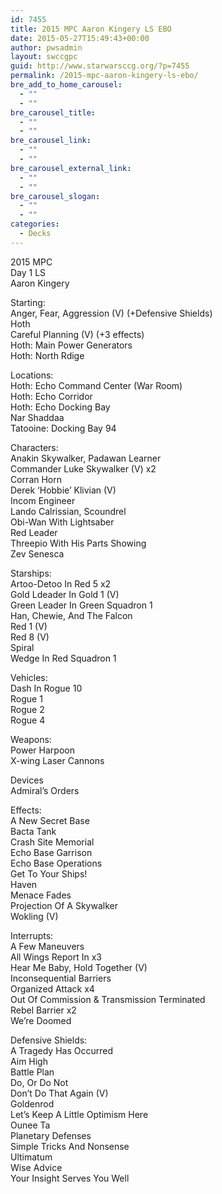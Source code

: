 ```yaml
---
id: 7455
title: 2015 MPC Aaron Kingery LS EBO
date: 2015-05-27T15:49:43+00:00
author: pwsadmin
layout: swccgpc
guid: http://www.starwarsccg.org/?p=7455
permalink: /2015-mpc-aaron-kingery-ls-ebo/
bre_add_to_home_carousel:
  - ""
  - ""
bre_carousel_title:
  - ""
  - ""
bre_carousel_link:
  - ""
  - ""
bre_carousel_external_link:
  - ""
  - ""
bre_carousel_slogan:
  - ""
  - ""
categories:
  - Decks
---
```

2015 MPC  
Day 1 LS  
Aaron Kingery

Starting:  
Anger, Fear, Aggression (V) (+Defensive Shields)  
Hoth  
Careful Planning (V) (+3 effects)  
Hoth: Main Power Generators  
Hoth: North Rdige

Locations:  
Hoth: Echo Command Center (War Room)  
Hoth: Echo Corridor  
Hoth: Echo Docking Bay  
Nar Shaddaa  
Tatooine: Docking Bay 94

Characters:  
Anakin Skywalker, Padawan Learner  
Commander Luke Skywalker (V) x2  
Corran Horn  
Derek &#8216;Hobbie&#8217; Klivian (V)  
Incom Engineer  
Lando Calrissian, Scoundrel  
Obi-Wan With Lightsaber  
Red Leader  
Threepio With His Parts Showing  
Zev Senesca

Starships:  
Artoo-Detoo In Red 5 x2  
Gold Ldeader In Gold 1 (V)  
Green Leader In Green Squadron 1  
Han, Chewie, And The Falcon  
Red 1 (V)  
Red 8 (V)  
Spiral  
Wedge In Red Squadron 1

Vehicles:  
Dash In Rogue 10  
Rogue 1  
Rogue 2  
Rogue 4

Weapons:  
Power Harpoon  
X-wing Laser Cannons

Devices  
Admiral&#8217;s Orders

Effects:  
A New Secret Base  
Bacta Tank  
Crash Site Memorial  
Echo Base Garrison  
Echo Base Operations  
Get To Your Ships!  
Haven  
Menace Fades  
Projection Of A Skywalker  
Wokling (V)

Interrupts:  
A Few Maneuvers  
All Wings Report In x3  
Hear Me Baby, Hold Together (V)  
Inconsequential Barriers  
Organized Attack x4  
Out Of Commission & Transmission Terminated  
Rebel Barrier x2  
We&#8217;re Doomed

Defensive Shields:  
A Tragedy Has Occurred  
Aim High  
Battle Plan  
Do, Or Do Not  
Don&#8217;t Do That Again (V)  
Goldenrod  
Let&#8217;s Keep A Little Optimism Here  
Ounee Ta  
Planetary Defenses  
Simple Tricks And Nonsense  
Ultimatum  
Wise Advice  
Your Insight Serves You Well